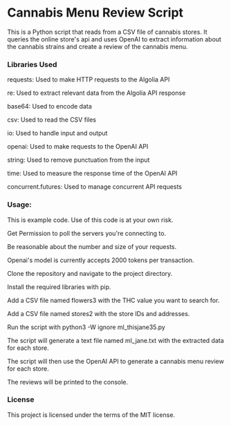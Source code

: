 <h1>Cannabis Menu Review Script</h1>

This is a Python script that reads from a CSV file of cannabis stores. It queries the online store's api and uses OpenAI to extract information about the cannabis strains and create a review of the cannabis menu.

<h3>Libraries Used </h3>

requests: Used to make HTTP requests to the Algolia API

re: Used to extract relevant data from the Algolia API response

base64: Used to encode data

csv: Used to read the CSV files

io: Used to handle input and output

openai: Used to make requests to the OpenAI API

string: Used to remove punctuation from the input

time: Used to measure the response time of the OpenAI API

concurrent.futures: Used to manage concurrent API requests



 <h3>Usage:</h3>


This is example code. Use of this code is at your own risk.

Get Permission to poll the servers you're connecting to.

Be reasonable about the number and size of your requests.

Openai's model is currently accepts 2000 tokens per transaction.

Clone the repository and navigate to the project directory.

Install the required libraries with pip.

Add a CSV file named flowers3 with the THC value you want to search for.

Add a CSV file named stores2 with the store IDs and addresses.

Run the script with python3 -W ignore ml_thisjane35.py

The script will generate a text file named ml_jane.txt with the extracted data for each store.

The script will then use the OpenAI API to generate a cannabis menu review for each store.

The reviews will be printed to the console.


 <h3>License </h3>
This project is licensed under the terms of the MIT license.
